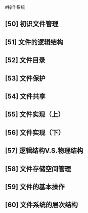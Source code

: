 #操作系统 
## [50] 初识文件管理

## [51] 文件的逻辑结构

## [52] 文件目录

## [53] 文件保护

## [54] 文件共享

## [55] 文件实现（上）

## [56] 文件实现（下）

## [57] 逻辑结构V.S.物理结构

## [58] 文件存储空间管理

## [59] 文件的基本操作

## [60] 文件系统的层次结构